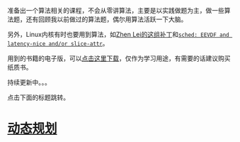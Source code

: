 准备出一个算法相关的课程，不会从零讲算法，主要是以实践做题为主，做一些算法题，还有回顾我以前做过的算法题，偶尔用算法活跃一下大脑。

另外，Linux内核有时也要用到算法，如[Zhen Lei的这组补丁](https://lore.kernel.org/lkml/20221102084921.1615-1-thunder.leizhen@huawei.com/)和[`sched: EEVDF and latency-nice and/or slice-attr`](https://chenxiaosong.com/courses/kernel/patches/sched-EEVDF-and-latency-nice-and-or-slice-attr.html)。

用到的书籍的电子版，可以[点击这里下载](https://chenxiaosong.com/baidunetdisk)，仅作为学习用途，有需要的话建议购买纸质书。

持续更新中。。。

点击下面的标题跳转。

# [动态规划](https://chenxiaosong.com/courses/algorithms/dynamic-programming.html)